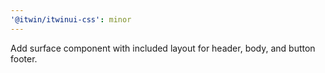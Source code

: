 ```yaml
---
'@itwin/itwinui-css': minor
---
```


Add surface component with included layout for header, body, and button footer.
